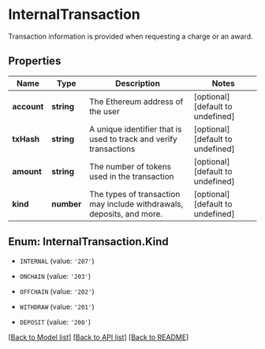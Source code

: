 # InternalTransaction

Transaction information is provided when requesting a charge or an award.
## Properties
Name | Type | Description | Notes
------------ | ------------- | ------------- | -------------
**account** | **string** | The Ethereum address of the user | [optional] [default to undefined]
**txHash** | **string** | A unique identifier that is used to track and verify transactions | [optional] [default to undefined]
**amount** | **string** | The number of tokens used in the transaction | [optional] [default to undefined]
**kind** | **number** | The types of transaction may include withdrawals, deposits, and more. | [optional] [default to undefined]

## Enum: InternalTransaction.Kind

* `INTERNAL` (value: `'207'`)

* `ONCHAIN` (value: `'203'`)

* `OFFCHAIN` (value: `'202'`)

* `WITHDRAW` (value: `'201'`)

* `DEPOSIT` (value: `'200'`)

[[Back to Model list]](./README.md#documentation-for-models) [[Back to API list]](./README.md#documentation-for-api-endpoints) [[Back to README]](./README.md)


